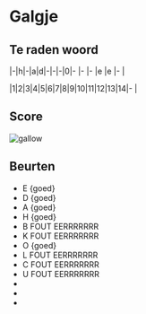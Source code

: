 # Galgje

## Te raden woord

|-|h|-|a|d|-|-|-|0|- |- |- |e |e |- |

|1|2|3|4|5|6|7|8|9|10|11|12|13|14|- |

## Score
![gallow](./images/4.png)

## Beurten
* E {goed}
* D {goed}
* A {goed}
* H {goed}
* B FOUT EERRRRRRR
* K FOUT EERRRRRRR
* O {goed}
* L FOUT EERRRRRRR
* C FOUT EERRRRRRR
* U FOUT EERRRRRRR
*
*
*